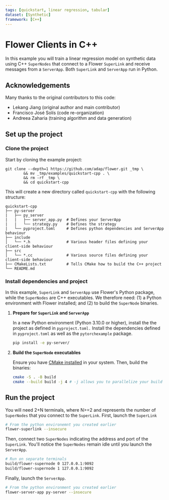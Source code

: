```yaml
---
tags: [quickstart, linear regression, tabular]
dataset: [Synthetic]
framework: [C++]
---
```


# Flower Clients in C++

In this example you will train a linear regression model on synthetic data using C++ `SuperNodes` that connect to a Flower `SuperLink` and receive messages from a `ServerApp`. Both `SuperLink` and `ServerApp` run in Python.

## Acknowledgements

Many thanks to the original contributors to this code:

- Lekang Jiang (original author and main contributor)
- Francisco José Solís (code re-organization)
- Andreea Zaharia (training algorithm and data generation)

## Set up the project

### Clone the project

Start by cloning the example project:

```shell
git clone --depth=1 https://github.com/adap/flower.git _tmp \
        && mv _tmp/examples/quickstart-cpp . \
        && rm -rf _tmp \
        && cd quickstart-cpp
```

This will create a new directory called `quickstart-cpp` with the following structure:

```shell
quickstart-cpp
├── py-server
|   ├── py_server
|   |   ├── server_app.py  # Defines your ServerApp
|   |   └── strategy.py    # Defines the strategy
|   └── pyproject.toml     # Defines python dependencies and ServerApp behaviour
├── include
│   └── *.h                # Various header files defining your client-side behaviour
├── src
│   └── *.cc               # Various source files defining your client-side behaviour
├── CMakeLists.txt         # Tells CMake how to build the C++ project
└── README.md
```

### Install dependencies and project

In this example, `SuperLink` and `ServerApp` use Flower's Python package, while the `SuperNodes` are C++ executables. We therefore need: (1) a Python environment with Flower installed; and (2) to build the `SuperNode` binaries.

1. **Prepare for `SuperLink` and `ServerApp`**

   In a new Python environment (Python 3.10.0 or higher), install the the project as defined in `pyproject.toml.` Install the dependencies defined in `pyproject.toml` as well as the `pytorchexample` package.

   ```bash
   pip install -e py-server/
   ```

2. **Build the `SuperNode` executables**

   Ensure you have [CMake installed](https://cliutils.gitlab.io/modern-cmake/chapters/intro/installing.html) in your system. Then, build the binaries:

   ```bash
   cmake -S . -B build
   cmake --build build -j 4 # -j allows you to parallelize your build
   ```

## Run the project

You will need 2+N terminals, where N>=2 and represents the number of `SuperNodes` that you connect to the `SuperLink`. First, launch the `SuperLink`

```bash
# From the python environemnt you created earlier
flower-superlink --insecure
```

Then, connect two `SuperNodes` indicating the address and port of the `SuperLink`. You'll notice the `SuperNodes` remain idle until you launch the `ServerApp`.

```bash
# Run on separate terminals
build/flower-supernode 0 127.0.0.1:9092
build/flower-supernode 1 127.0.0.1:9092
```

Finally, launch the `ServerApp`.

```bash
# From the python environment you created earlier
flower-server-app py-server --insecure
```
